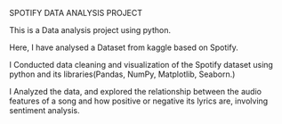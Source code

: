 SPOTIFY DATA ANALYSIS PROJECT

This is a Data analysis project using python.

Here, I have analysed a Dataset from kaggle based on Spotify.

I Conducted data cleaning and visualization of the Spotify dataset using python and its libraries(Pandas, NumPy, Matplotlib, Seaborn.) 

I Analyzed the data, and explored the relationship between the audio features of a song and how positive or negative its lyrics are, involving sentiment analysis.
